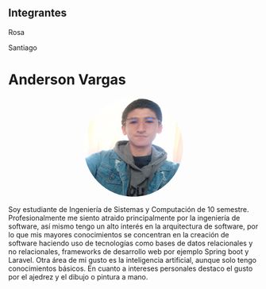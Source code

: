 ## Integrantes

Rosa

Santiago 
# Anderson Vargas
<p align="center">
    <img src="Anderson.jpg" alt="Anderson's photo" style="border-radius: 100%; width: 200px; height: 200px">
</p>
Soy estudiante de Ingeniería de Sistemas y Computación de 10 semestre. Profesionalmente me siento atraido principalmente por la ingeniería de software, así mismo tengo un alto interés en la arquitectura de software, por lo que mis mayores conocimientos se concentran en la creación de software haciendo uso de tecnologías como bases de datos relacionales y no relacionales, frameworks de desarrollo web por ejemplo Spring boot y Laravel. Otra área de mi gusto es la inteligencia artificial, aunque solo tengo conocimientos básicos. En cuanto a intereses personales destaco el gusto por el ajedrez y el dibujo o pintura a mano.
